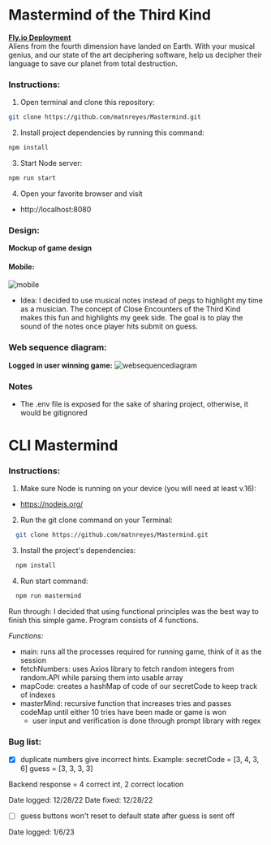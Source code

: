 # Mastermind of the Third Kind
**[Fly.io Deployment](https://matnreyes-mastermind.fly.dev/)**<br>
Aliens from the fourth dimension have landed on Earth. With your musical genius, and our state of the art deciphering software, help us decipher their language to save our planet from total destruction. 

### Instructions: 
1. Open terminal and clone this repository:
``` bash
git clone https://github.com/matnreyes/Mastermind.git
```
2. Install project dependencies by running this command:
``` bash
npm install
```
3. Start Node server:
``` bash
npm run start
```
4. Open your favorite browser and visit 
- http://localhost:8080


### Design:
**Mockup of game design**<br>
#### Mobile:<br>
![mobile](https://i.ibb.co/3zvVssk/i-Phone-14-Pro-Max-1.png)

- Idea:
I decided to use musical notes instead of pegs to highlight my time as a musician. The concept of Close Encounters of the Third Kind makes this fun and highlights my geek side. The goal is to play the sound of the notes once player hits submit on guess. 

### Web sequence diagram:
**Logged in user winning game:**
![websequencediagram](https://i.ibb.co/ZHDc6nj/67-C3-BA07-61-E6-49-E3-B20-C-CADC13-A9454-B.jpg)

### Notes
- The .env file is exposed for the sake of sharing project, otherwise, it would be gitignored

# CLI Mastermind
### Instructions: 
1. Make sure Node is running on your device (you will need at least v.16): 
  - https://nodejs.org/
2. Run the git clone command on your Terminal:
``` bash
  git clone https://github.com/matnreyes/Mastermind.git
```
3. Install the project's dependencies:
``` bash
  npm install
```
4. Run start command:
``` bash
  npm run mastermind
```

Run through:
I decided that using functional principles was the best way to finish this simple game.
Program consists of 4 functions.

*Functions:*
- main: runs all the processes required for running game, think of it as the session
- fetchNumbers: uses Axios library to fetch random integers from random.API while parsing them into usable array
- mapCode: creates a hashMap of code of our secretCode to keep track of indexes
- masterMind: recursive function that increases tries and passes codeMap until either 10 tries have been made or game is won
  - user input and verification is done through prompt library with regex

### Bug list:
- [x] duplicate numbers give incorrect hints.
Example:
secretCode = [3, 4, 3, 6]
guess = [3, 3, 3, 3]

Backend response = 4 correct int, 2 correct location

Date logged: 12/28/22
Date fixed: 12/28/22

- [ ] guess buttons won't reset to default state after guess is sent off

Date logged: 1/6/23
